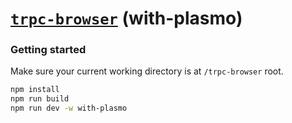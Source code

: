 # [**`trpc-browser`**](../../README.md) (with-plasmo)

### Getting started

Make sure your current working directory is at `/trpc-browser` root.

```bash
npm install
npm run build
npm run dev -w with-plasmo
```
